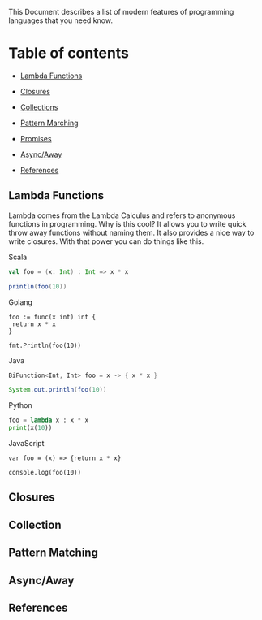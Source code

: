 This Document describes a list of modern features of programming languages that you need know.

Table of contents
=================

<!--ts-->
  * [Lambda Functions](#lambda-functions)
  * [Closures](#closures)
  * [Collections](#collection)
  * [Pattern Marching](#pattern-matching)
  * [Promises](#promices)
  * [Async/Away](#async/away)

  * [References](#references)
<!--te-->


## Lambda Functions
Lambda comes from the Lambda Calculus and refers to anonymous functions in programming. 
Why is this cool? It allows you to write quick throw away functions without naming them. It also provides a nice way to write closures. With that power you can do things like this.

Scala
```scala
val foo = (x: Int) : Int => x * x

println(foo(10))
```

Golang
```golang
foo := func(x int) int {
 return x * x
}

fmt.Println(foo(10))
```

Java
```java
BiFunction<Int, Int> foo = x -> { x * x }

System.out.println(foo(10))
```

Python
```python
foo = lambda x : x * x
print(x(10))
```

JavaScript
```
var foo = (x) => {return x * x} 

console.log(foo(10))
```



## Closures

## Collection

## Pattern Matching

## Async/Away



## References
